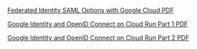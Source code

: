 
[Federated Identity SAML Options with Google Cloud PDF](./federated_identity_saml_options_with_google_cloud.pdf)



[Google Identity and OpenID Connect on Cloud Run Part 1 PDF](./google_identity_and_openid_connect_on_cloud_run_p1.pdf)

[Google Identity and OpenID Connect on Cloud Run Part 2 PDF](http://example.com/path/to/google_identity_and_openid_connect_on_cloud_run_p2.pdf)

